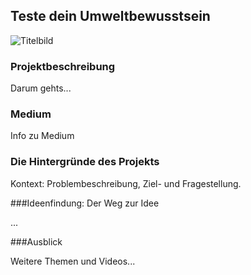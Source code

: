 ## Teste dein Umweltbewusstsein

![Titelbild](https://user-images.githubusercontent.com/72922203/178138961-243137d6-6167-4063-9e87-ff26420120b8.png)


### Projektbeschreibung

Darum gehts...


### Medium

Info zu Medium

### Die Hintergründe des Projekts

Kontext: Problembeschreibung, Ziel- und Fragestellung.

###Ideenfindung: Der Weg zur Idee

...

###Ausblick

Weitere Themen und Videos...
